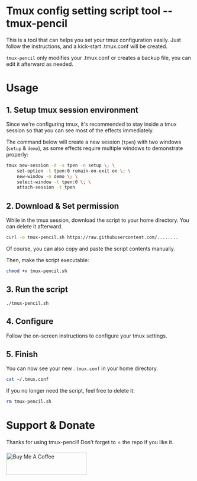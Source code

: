 # Tmux config setting script tool -- tmux-pencil

This is a tool that can helps you set your tmux configuration easily. Just follow the instructions, and a kick-start .tmux.conf will be created.

`tmux-pencil` only modifies your .tmux.conf or creates a backup file, you can edit it afterward as needed.

# Usage

## 1. Setup tmux session environment
Since we're configuring tmux, it's recommended to stay inside a tmux session so that you can see most of the effects immediately.

The command below will create a new session (`tpen`) with two windows (`setup` & `demo`), as some effects require multiple windows to demonstrate properly:

```sh
tmux new-session -d -s tpen -n setup \; \
	set-option -t tpen:0 remain-on-exit on \; \
	new-window -n demo \; \
	select-window -t tpen:0 \; \
	attach-session -t tpen
```


## 2. Download & Set permission
While in the tmux session, download the script to your home directory. You can delete it afterward.
```sh
curl -o tmux-pencil.sh https://raw.githubusercontent.com/........
```
Of course, you can also copy and paste the script contents manually.

Then,
make the script executable:
```sh
chmod +x tmux-pencil.sh
```


## 3. Run the script
```
./tmux-pencil.sh
```

## 4. Configure
Follow the on-screen instructions to configure your tmux settings.

## 5. Finish
You can now see your new `.tmux.conf` in your home directory.
```sh
cat ~/.tmux.conf
```

If you no longer need the script, feel free to delete it:
```sh
rm tmux-pencil.sh
```

# Support & Donate
Thanks for using tmux-pencil! Don’t forget to ⭐️ the repo if you like it.

<a href="https://www.buymeacoffee.com/penyt" target="_blank"><img src="https://cdn.buymeacoffee.com/buttons/v2/default-blue.png" alt="Buy Me A Coffee" style="height: 60px !important;width: 217px !important;" ></a>

